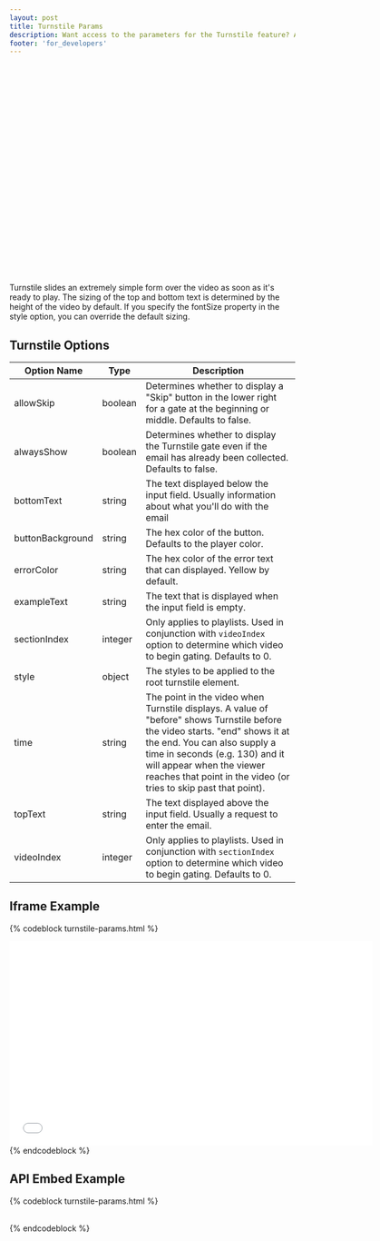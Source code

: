 ```yaml
---
layout: post
title: Turnstile Params
description: Want access to the parameters for the Turnstile feature? Ask and ye shall receive. 
footer: 'for_developers'
---
```


<div id="wistia_4d8229898d" style="width:660px;height:371px;" class="wistia_embed">&nbsp;</div>
<script charset="ISO-8859-1" src="//fast.wistia.com/assets/external/E-v1.js"></script>

<script>/*<![CDATA[*/
wistiaEmbed = Wistia.embed("4d8229898d", {
  plugin: {
    "requireEmail-v1": {
      topText: "Enter your email address\nto view this video.",
      bottomText: "",
      style: {
        backgroundColor: "#303030"
      }
    }
  }
});
/*]]*/</script>

Turnstile slides an extremely simple form over the video as soon as it's ready to play. The sizing of the top 
and bottom text is determined by the height of the video by default. If you specify the fontSize property in the 
style option, you can override the default sizing.

## Turnstile Options

 Option Name        | Type      | Description
 -----------        | ----      | ----------------------------------------------------------------------------------------------------
 allowSkip          | boolean   | Determines whether to display a "Skip" button in the lower right for a gate at the beginning or middle. Defaults to false.
 alwaysShow         | boolean   | Determines whether to display the Turnstile gate even if the email has already been collected. Defaults to false.
 bottomText         | string    | The text displayed below the input field. Usually information about what you'll do with the email
 buttonBackground   | string    | The hex color of the button. Defaults to the player color.
 errorColor         | string    | The hex color of the error text that can displayed. Yellow by default.
 exampleText        | string    | The text that is displayed when the input field is empty.
 sectionIndex       | integer   | Only applies to playlists. Used in conjunction with `videoIndex` option to determine which video to begin gating. Defaults to 0.
 style              | object    | The styles to be applied to the root turnstile element.
 time               | string    | The point in the video when Turnstile displays. A value of "before" shows Turnstile before the video starts. "end" shows it at the end. You can also supply a time in seconds (e.g. 130) and it will appear when the viewer reaches that point in the video (or tries to skip past that point).
 topText            | string    | The text displayed above the input field. Usually a request to enter the email.
 videoIndex         | integer   | Only applies to playlists. Used in conjunction with `sectionIndex` option to determine which video to begin gating. Defaults to 0.

## Iframe Example

{% codeblock turnstile-params.html %}
<iframe src="//fast.wistia.net/embed/iframe/abcde12345
  ?plugin%5BrequireEmail%5D%5BtopText%5D=Please%20enter%20your%20email%20below.
  &plugin%5BrequireEmail%5D%5BbottomText%5D=We%20may%20use%20this%20email%20to%20contact%20you%20about%20the%20product%2C%20but%20we%20won't%20be%20too%20pushy.
  &plugin%5BrequireEmail%5D%5Bstyle%5D%5Bbackground%5D=%23660000&plugin%5BrequireEmail%5D%5Bstyle%5D%5Bcolor%5D=%23eeffee" 
  allowtransparency="true" frameborder="0" scrolling="no" class="wistia_embed" 
  name="wistia_embed" width="640" height="360">
</iframe>
{% endcodeblock %}

## API Embed Example

{% codeblock turnstile-params.html %}
<div id="wistia_abcde12345" style="width:640px;height;360px;" class="wistia_embed">&nbsp;</div>
<script src="//fast.wistia.com/assets/external/E-v1.js"></script>
<script>
  wistiaEmbed = Wistia.embed("abcde12345", {
    plugin: {
      "requireEmail-v1": {
        topText: "Please enter your email below.",
        bottomText: "We may use this email to contact you about the product, but we won't be too pushy.",
        style: {
          background: "#660000",
          color: "#eeffee"
        }
      }
    }
  });
</script>
{% endcodeblock %}
